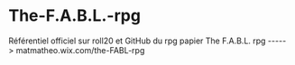# The-F.A.B.L.-rpg
Référentiel officiel sur roll20 et GitHub du rpg papier The F.A.B.L. rpg -----> matmatheo.wix.com/the-FABL-rpg
